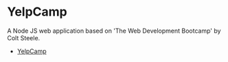 # YelpCamp

A Node JS web application based on 'The Web Development Bootcamp' by Colt Steele.

* [YelpCamp](https://arcane-coast-33220.herokuapp.com/)